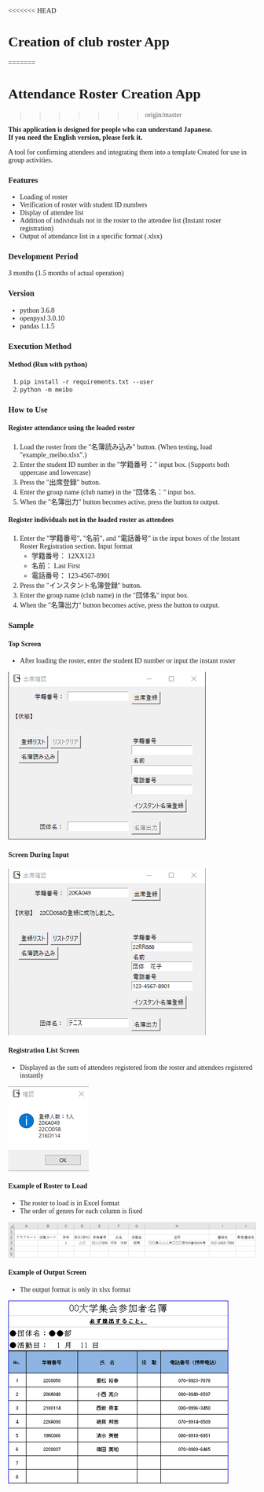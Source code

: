 <span style="font-family: 'Times New Roman', Times, serif;">

<<<<<<< HEAD
# Creation of club roster App
=======
# Attendance Roster Creation App
>>>>>>> origin/master

**This application is designed for people who can understand Japanese.   
If you need the English version, please fork it.**

A tool for confirming attendees and integrating them into a template
Created for use in group activities.

### Features

* Loading of roster
* Verification of roster with student ID numbers
* Display of attendee list
* Addition of individuals not in the roster to the attendee list (Instant roster registration)
* Output of attendance list in a specific format (.xlsx)

### Development Period

3 months (1.5 months of actual operation)

### Version

* python 3.6.8
* openpyxl 3.0.10
* pandas 1.1.5

### Execution Method

#### Method (Run with python)

1. `pip install -r requirements.txt --user`
2. `python -m meibo`

### How to Use

#### Register attendance using the loaded roster

1. Load the roster from the "名簿読み込み" button. (When testing, load "example_meibo.xlsx".)
2. Enter the student ID number in the "学籍番号：" input box. (Supports both uppercase and lowercase)
3. Press the "出席登録" button.
4. Enter the group name (club name) in the "団体名：" input box.
5. When the "名簿出力" button becomes active, press the button to output.

#### Register individuals not in the loaded roster as attendees

1. Enter the "学籍番号", "名前", and "電話番号" in the input boxes of the Instant Roster Registration section.
   Input format
   * 学籍番号： 12XX123
   * 名前： Last First
   * 電話番号： 123-4567-8901
2. Press the "インスタント名簿登録" button.
3. Enter the group name (club name) in the "団体名" input box.
4. When the "名簿出力" button becomes active, press the button to output.

### Sample

#### Top Screen

* After loading the roster, enter the student ID number or input the instant roster

![default_window](images/default_window.png)

#### Screen During Input

![entered_window](images/entered_window.png)

#### Registration List Screen

* Displayed as the sum of attendees registered from the roster and attendees registered instantly

![registrants_list_window](images/registrants_list_window.png)

#### Example of Roster to Load

* The roster to load is in Excel format
* The order of genres for each column is fixed

![example_list](images/example_list.png)

#### Example of Output Screen

* The output format is only in xlsx format

![example_output_sheet](images/example_output_sheet.png)
